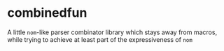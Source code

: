 # combinedfun
A little `nom`-like parser combinator library which stays away from macros, while trying to achieve at least part of the expressiveness of `nom`
